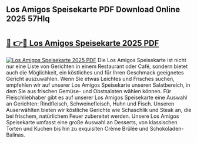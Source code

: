 ## Los Amigos Speisekarte PDF Download Online 2025 57Hlq

# <h2><a href="http://gc9ab8.nevu.top/?p=Los+Amigos+Speisekarte">🔗 👉🔴 Los Amigos Speisekarte 2025 PDF</a></h2>

[![Los Amigos Speisekarte 2025 PDF](https://i.imgur.com/dBaPXMq.png)](http://gc9ab8.nevu.top/?p=Los+Amigos+Speisekarte)
Die Los Amigos Speisekarte ist nicht nur eine Liste von Gerichten in einem Restaurant oder Café, sondern bietet auch die Möglichkeit, ein köstliches und für Ihren Geschmack geeignetes Gericht auszuwählen. Wenn Sie etwas Leichtes und Frisches suchen, empfehlen wir auf unserer Los Amigos Speisekarte unseren Salatbereich, in dem Sie aus frischen Gemüse- und Obstsalaten wählen können. Für Fleischliebhaber gibt es auf unserer Los Amigos Speisekarte eine Auswahl an Gerichten: Rindfleisch, Schweinefleisch, Huhn und Fisch. Unseren Auserwählten bieten wir köstliche Gerichte wie Schaschlik und Steak an, die bei frischem, natürlichem Feuer zubereitet werden. Unsere Los Amigos Speisekarte umfasst eine große Auswahl an Desserts, von klassischen Torten und Kuchen bis hin zu exquisiten Crème Brûlée und Schokoladen-Balinas.
